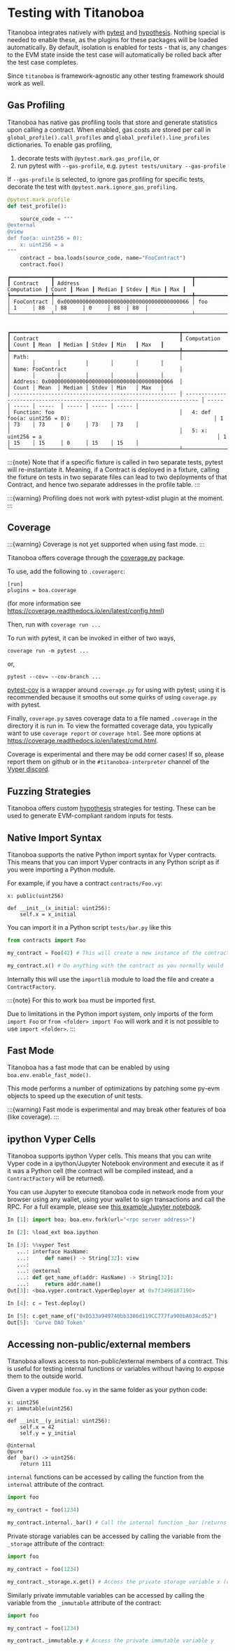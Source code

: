 # Testing with Titanoboa

Titanoboa integrates natively with [pytest](https://docs.pytest.org/) and [hypothesis](https://hypothesis.readthedocs.io/en/latest/quickstart.html). Nothing special is needed to enable these, as the plugins for these packages will be loaded automatically. By default, isolation is enabled for tests - that is, any changes to the EVM state inside the test case will automatically be rolled back after the test case completes.

Since `titanoboa` is framework-agnostic any other testing framework should work as well.

## Gas Profiling

Titanoboa has native gas profiling tools that store and generate statistics upon calling a contract. When enabled, gas costs are stored per call in `global_profile().call_profiles` and `global_profile().line_profiles` dictionaries.
To enable gas profiling,

1. decorate tests with `@pytest.mark.gas_profile`, or
2. run pytest with `--gas-profile`, e.g. `pytest tests/unitary --gas-profile`

If `--gas-profile` is selected, to ignore gas profiling for specific tests, decorate the test with `@pytest.mark.ignore_gas_profiling`.

```python
@pytest.mark.profile
def test_profile():

    source_code = """
@external
@view
def foo(a: uint256 = 0):
    x: uint256 = a
"""
    contract = boa.loads(source_code, name="FooContract")
    contract.foo()
```

```console
┏━━━━━━━━━━━━━┳━━━━━━━━━━━━━━━━━━━━━━━━━━━━━━━━━━━━━━━━━━━━┳━━━━━━━━━━━━━┳━━━━━━━┳━━━━━━┳━━━━━━━━┳━━━━━━━┳━━━━━┳━━━━━┓
┃ Contract    ┃ Address                                    ┃ Computation ┃ Count ┃ Mean ┃ Median ┃ Stdev ┃ Min ┃ Max ┃
┡━━━━━━━━━━━━━╇━━━━━━━━━━━━━━━━━━━━━━━━━━━━━━━━━━━━━━━━━━━━╇━━━━━━━━━━━━━╇━━━━━━━╇━━━━━━╇━━━━━━━━╇━━━━━━━╇━━━━━╇━━━━━┩
│ FooContract │ 0x0000000000000000000000000000000000000066 │ foo         │ 1     │ 88   │ 88     │ 0     │ 88  │ 88  │
└─────────────┴────────────────────────────────────────────┴─────────────┴───────┴──────┴────────┴───────┴─────┴─────┘


┏━━━━━━━━━━━━━━━━━━━━━━━━━━━━━━━━━━━━━━━━━━━━━━━━━━━━━━┳━━━━━━━━━━━━━━━━━━━━━━━━━━━━━━━━━━━━━━━━━━━━━━━━━━━━━━━━━━━━━━━━━━━━━━━━━━━━┳━━━━━━━┳━━━━━━━┳━━━━━━━━┳━━━━━━━┳━━━━━━━┳━━━━━━━┓
┃ Contract                                             ┃ Computation                                                                ┃ Count ┃ Mean  ┃ Median ┃ Stdev ┃ Min   ┃ Max   ┃
┡━━━━━━━━━━━━━━━━━━━━━━━━━━━━━━━━━━━━━━━━━━━━━━━━━━━━━━╇━━━━━━━━━━━━━━━━━━━━━━━━━━━━━━━━━━━━━━━━━━━━━━━━━━━━━━━━━━━━━━━━━━━━━━━━━━━━╇━━━━━━━╇━━━━━━━╇━━━━━━━━╇━━━━━━━╇━━━━━━━╇━━━━━━━┩
│ Path:                                                │                                                                            │       │       │        │       │       │       │
│ Name: FooContract                                    │                                                                            │       │       │        │       │       │       │
│ Address: 0x0000000000000000000000000000000000000066  │                                                                            │ Count │ Mean  │ Median │ Stdev │ Min   │ Max   │
│ ---------------------------------------------------- │ -------------------------------------------------------------------------- │ ----- │ ----- │ -----  │ ----- │ ----- │ ----- │
│ Function: foo                                        │   4: def foo(a: uint256 = 0):                                              │ 1     │ 73    │ 73     │ 0     │ 73    │ 73    │
│                                                      │   5: x: uint256 = a                                                        │ 1     │ 15    │ 15     │ 0     │ 15    │ 15    │
└──────────────────────────────────────────────────────┴────────────────────────────────────────────────────────────────────────────┴───────┴───────┴────────┴───────┴───────┴───────┘
```

:::{note}
Note that if a specific fixture is called in two separate tests, pytest will re-instantiate it. Meaning, if a Contract
is deployed in a fixture, calling the fixture on tests in two separate files can lead to two deployments of that Contract,
and hence two separate addresses in the profile table.
:::

:::{warning}
Profiling does not work with pytest-xdist plugin at the moment.
:::

## Coverage

:::{warning}
Coverage is not yet supported when using fast mode.
:::

Titanoboa offers coverage through the [coverage.py](https://coverage.readthedocs.io/) package.

To use, add the following to `.coveragerc`:

```
[run]
plugins = boa.coverage
```

(for more information see <https://coverage.readthedocs.io/en/latest/config.html>)

Then, run with `coverage run ...`

To run with pytest, it can be invoked in either of two ways,

```
coverage run -m pytest ...
```

or,

```
pytest --cov= --cov-branch ...
```

[pytest-cov](https://pytest-cov.readthedocs.io/en/latest/readme.html#usage) is a wrapper around `coverage.py` for using with pytest; using it is recommended because it smooths out some quirks of using `coverage.py` with pytest.

Finally, `coverage.py` saves coverage data to a file named `.coverage` in the directory it is run in. To view the formatted coverage data, you typically want to use `coverage report` or `coverage html`. See more options at <https://coverage.readthedocs.io/en/latest/cmd.html>.

Coverage is experimental and there may be odd corner cases! If so, please report them on github or in the `#titanoboa-interpreter` channel of the [Vyper discord](https://discord.gg/6tw7PTM7C2).

## Fuzzing Strategies

Titanoboa offers custom [hypothesis](https://hypothesis.readthedocs.io/en/latest/quickstart.html) strategies for testing. These can be used to generate EVM-compliant random inputs for tests.

## Native Import Syntax

Titanoboa supports the native Python import syntax for Vyper contracts. This means that you can import Vyper contracts in any Python script as if you were importing a Python module.

For example, if you have a contract `contracts/Foo.vy`:

```vyper
x: public(uint256)

def __init__(x_initial: uint256):
    self.x = x_initial
```

You can import it in a Python script `tests/bar.py` like this

```python
from contracts import Foo

my_contract = Foo(42) # This will create a new instance of the contract

my_contract.x() # Do anything with the contract as you normally would
```

Internally this will use the `importlib` module to load the file and create a `ContractFactory`.

:::{note}
For this to work `boa` must be imported first.

Due to limitations in the Python import system, only imports of the form `import Foo` or `from <folder> import Foo` will work and it is not possible to use `import <folder>`.
:::

## Fast Mode

Titanoboa has a fast mode that can be enabled by using `boa.env.enable_fast_mode()`.

This mode performs a number of optimizations by patching some py-evm objects to speed up the execution of unit tests.

:::{warning}
Fast mode is experimental and may break other features of boa (like coverage).
:::

## ipython Vyper Cells

Titanoboa supports ipython Vyper cells. This means that you can write Vyper code in a ipython/Jupyter Notebook environment and execute it as if it was a Python cell (the contract will be compiled instead, and a `ContractFactory` will be returned).

You can use Jupyter to execute titanoboa code in network mode from your browser using any wallet, using your wallet to sign transactions and call the RPC.
For a full example, please see [this example Jupyter notebook](../../examples/jupyter_browser_signer.ipynb).

```python
In [1]: import boa; boa.env.fork(url="<rpc server address>")

In [2]: %load_ext boa.ipython

In [3]: %%vyper Test
   ...: interface HasName:
   ...:     def name() -> String[32]: view
   ...:
   ...: @external
   ...: def get_name_of(addr: HasName) -> String[32]:
   ...:     return addr.name()
Out[3]: <boa.vyper.contract.VyperDeployer at 0x7f3496187190>

In [4]: c = Test.deploy()

In [5]: c.get_name_of("0xD533a949740bb3306d119CC777fa900bA034cd52")
Out[5]: 'Curve DAO Token'
```

## Accessing non-public/external members

Titanoboa allows access to non-public/external members of a contract. This is useful for testing internal functions or variables without having to expose them to the outside world.

Given a vyper module `foo.vy` in the same folder as your python code:

```vyper
x: uint256
y: immutable(uint256)

def __init__(y_initial: uint256):
    self.x = 42
    self.y = y_initial

@internal
@pure
def _bar() -> uint256:
    return 111
```

`internal` functions can be accessed by calling the function from the `internal` attribute of the contract.

```python
import foo

my_contract = foo(1234)

my_contract.internal._bar() # Call the internal function _bar (returns 111)
```

Private storage variables can be accessed by calling the variable from the `_storage` attribute of the contract:

```python
import foo

my_contract = foo(1234)

my_contract._storage.x.get() # Access the private storage variable x (returns 42)
```

Similarly private immutable variables can be accessed by calling the variable from the `_immutable` attribute of the contract:

```python
import foo

my_contract = foo(1234)

my_contract._immutable.y # Access the private immutable variable y
```
